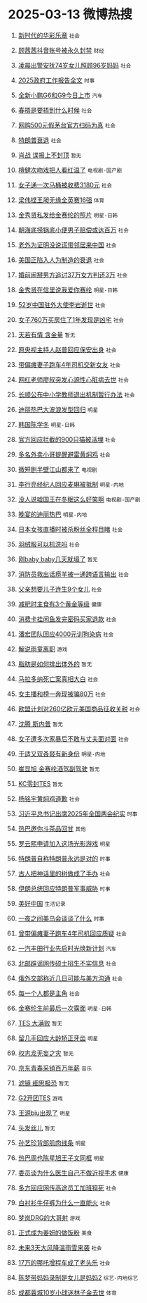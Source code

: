 # 2025-03-13 微博热搜 
1. [新时代的华彩乐章](https://m.weibo.cn/search?containerid=100103type%3D1%26t%3D10%26q%3D%23%E6%96%B0%E6%97%B6%E4%BB%A3%E7%9A%84%E5%8D%8E%E5%BD%A9%E4%B9%90%E7%AB%A0%23&stream_entry_id=51&isnewpage=1&extparam=seat%3D1%26pos%3D0%26stream_entry_id%3D51%26c_type%3D51%26dgr%3D0%26cate%3D10103%26q%3D%2523%25E6%2596%25B0%25E6%2597%25B6%25E4%25BB%25A3%25E7%259A%2584%25E5%258D%258E%25E5%25BD%25A9%25E4%25B9%2590%25E7%25AB%25A0%2523%26filter_type%3Drealtimehot%26display_time%3D1741821400%26pre_seqid%3D17418214001290414393201) `社会` 

2. [顾茜茜抖音账号被永久封禁](https://m.weibo.cn/search?containerid=100103type%3D1%26t%3D10%26q%3D%23%E9%A1%BE%E8%8C%9C%E8%8C%9C%E6%8A%96%E9%9F%B3%E8%B4%A6%E5%8F%B7%E8%A2%AB%E6%B0%B8%E4%B9%85%E5%B0%81%E7%A6%81%23&stream_entry_id=31&isnewpage=1&extparam=seat%3D1%26pos%3D0%26flag%3D0%26lcate%3D5001%26filter_type%3Drealtimehot%26realpos%3D1%26c_type%3D31%26dgr%3D0%26stream_entry_id%3D31%26cate%3D5001%26band_rank%3D1%26q%3D%2523%25E9%25A1%25BE%25E8%258C%259C%25E8%258C%259C%25E6%258A%2596%25E9%259F%25B3%25E8%25B4%25A6%25E5%258F%25B7%25E8%25A2%25AB%25E6%25B0%25B8%25E4%25B9%2585%25E5%25B0%2581%25E7%25A6%2581%2523%26display_time%3D1741821400%26pre_seqid%3D17418214001290414393201) `财经` 

3. [凌晨出警安抚74岁女儿照顾96岁妈妈](https://m.weibo.cn/search?containerid=100103type%3D1%26t%3D10%26q%3D%23%E5%87%8C%E6%99%A8%E5%87%BA%E8%AD%A6%E5%AE%89%E6%8A%9A74%E5%B2%81%E5%A5%B3%E5%84%BF%E7%85%A7%E9%A1%BE96%E5%B2%81%E5%A6%88%E5%A6%88%23&stream_entry_id=31&isnewpage=1&extparam=seat%3D1%26pos%3D1%26flag%3D32768%26lcate%3D5001%26filter_type%3Drealtimehot%26realpos%3D2%26c_type%3D31%26dgr%3D0%26stream_entry_id%3D31%26cate%3D5001%26band_rank%3D2%26q%3D%2523%25E5%2587%258C%25E6%2599%25A8%25E5%2587%25BA%25E8%25AD%25A6%25E5%25AE%2589%25E6%258A%259A74%25E5%25B2%2581%25E5%25A5%25B3%25E5%2584%25BF%25E7%2585%25A7%25E9%25A1%25BE96%25E5%25B2%2581%25E5%25A6%2588%25E5%25A6%2588%2523%26display_time%3D1741821400%26pre_seqid%3D17418214001290414393201) `社会` 

4. [2025政府工作报告全文](https://m.weibo.cn/search?containerid=100103type%3D1%26t%3D10%26q%3D%232025%E6%94%BF%E5%BA%9C%E5%B7%A5%E4%BD%9C%E6%8A%A5%E5%91%8A%E5%85%A8%E6%96%87%23&stream_entry_id=31&isnewpage=1&extparam=seat%3D1%26pos%3D2%26flag%3D0%26lcate%3D5001%26filter_type%3Drealtimehot%26realpos%3D3%26c_type%3D31%26dgr%3D0%26stream_entry_id%3D31%26cate%3D5001%26band_rank%3D3%26q%3D%25232025%25E6%2594%25BF%25E5%25BA%259C%25E5%25B7%25A5%25E4%25BD%259C%25E6%258A%25A5%25E5%2591%258A%25E5%2585%25A8%25E6%2596%2587%2523%26display_time%3D1741821400%26pre_seqid%3D17418214001290414393201) `时事` 

5. [全新小鹏G6和G9今日上市](https://m.weibo.cn/search?containerid=100103type%3D1%26t%3D10%26q%3D%23%E5%85%A8%E6%96%B0%E5%B0%8F%E9%B9%8FG6%E5%92%8CG9%E4%BB%8A%E6%97%A5%E4%B8%8A%E5%B8%82%23&stream_entry_id=31&isnewpage=1&extparam=seat%3D1%26pos%3D3%26stream_entry_id%3D31%26is_ad_pos%3D1%26lcate%3D5001%26filter_type%3Drealtimehot%26q%3D%2523%25E5%2585%25A8%25E6%2596%25B0%25E5%25B0%258F%25E9%25B9%258FG6%25E5%2592%258CG9%25E4%25BB%258A%25E6%2597%25A5%25E4%25B8%258A%25E5%25B8%2582%2523%26c_type%3D31%26dgr%3D0%26cate%3D5001%26adid%3D278943%26band_rank%3D4%26topic_ad%3D1%26display_time%3D1741821400%26pre_seqid%3D17418214001290414393201) `汽车` 

6. [春捂是要捂到什么时候](https://m.weibo.cn/search?containerid=100103type%3D1%26t%3D10%26q%3D%23%E6%98%A5%E6%8D%82%E6%98%AF%E8%A6%81%E6%8D%82%E5%88%B0%E4%BB%80%E4%B9%88%E6%97%B6%E5%80%99%23&stream_entry_id=31&isnewpage=1&extparam=seat%3D1%26pos%3D4%26flag%3D0%26lcate%3D5001%26filter_type%3Drealtimehot%26realpos%3D4%26c_type%3D31%26dgr%3D0%26stream_entry_id%3D31%26cate%3D5001%26band_rank%3D4%26q%3D%2523%25E6%2598%25A5%25E6%258D%2582%25E6%2598%25AF%25E8%25A6%2581%25E6%258D%2582%25E5%2588%25B0%25E4%25BB%2580%25E4%25B9%2588%25E6%2597%25B6%25E5%2580%2599%2523%26display_time%3D1741821400%26pre_seqid%3D17418214001290414393201) `社会` 

7. [网购500元假茅台官方扫码为真](https://m.weibo.cn/search?containerid=100103type%3D1%26t%3D10%26q%3D%23%E7%BD%91%E8%B4%AD500%E5%85%83%E5%81%87%E8%8C%85%E5%8F%B0%E5%AE%98%E6%96%B9%E6%89%AB%E7%A0%81%E4%B8%BA%E7%9C%9F%23&stream_entry_id=31&isnewpage=1&extparam=seat%3D1%26pos%3D5%26flag%3D0%26lcate%3D5001%26filter_type%3Drealtimehot%26realpos%3D5%26c_type%3D31%26dgr%3D0%26stream_entry_id%3D31%26cate%3D5001%26band_rank%3D5%26q%3D%2523%25E7%25BD%2591%25E8%25B4%25AD500%25E5%2585%2583%25E5%2581%2587%25E8%258C%2585%25E5%258F%25B0%25E5%25AE%2598%25E6%2596%25B9%25E6%2589%25AB%25E7%25A0%2581%25E4%25B8%25BA%25E7%259C%259F%2523%26display_time%3D1741821400%26pre_seqid%3D17418214001290414393201) `社会` 

8. [特朗普衰退](https://m.weibo.cn/search?containerid=100103type%3D1%26t%3D10%26q%3D%23%E7%89%B9%E6%9C%97%E6%99%AE%E8%A1%B0%E9%80%80%23&stream_entry_id=31&isnewpage=1&extparam=seat%3D1%26pos%3D6%26flag%3D2%26lcate%3D5001%26filter_type%3Drealtimehot%26realpos%3D6%26c_type%3D31%26dgr%3D0%26stream_entry_id%3D31%26cate%3D5001%26band_rank%3D6%26q%3D%2523%25E7%2589%25B9%25E6%259C%2597%25E6%2599%25AE%25E8%25A1%25B0%25E9%2580%2580%2523%26display_time%3D1741821400%26pre_seqid%3D17418214001290414393201) `社会` 

9. [肖战 谍报上不封顶](https://m.weibo.cn/search?containerid=100103type%3D1%26t%3D10%26q%3D%E8%82%96%E6%88%98+%E8%B0%8D%E6%8A%A5%E4%B8%8A%E4%B8%8D%E5%B0%81%E9%A1%B6&stream_entry_id=31&isnewpage=1&extparam=seat%3D1%26pos%3D7%26flag%3D0%26lcate%3D5001%26filter_type%3Drealtimehot%26realpos%3D7%26c_type%3D31%26dgr%3D0%26stream_entry_id%3D31%26cate%3D5001%26band_rank%3D7%26q%3D%25E8%2582%2596%25E6%2588%2598%2520%25E8%25B0%258D%25E6%258A%25A5%25E4%25B8%258A%25E4%25B8%258D%25E5%25B0%2581%25E9%25A1%25B6%26display_time%3D1741821400%26pre_seqid%3D17418214001290414393201) `暂无` 

10. [檀健次吻戏把人看红温了](https://m.weibo.cn/search?containerid=100103type%3D1%26t%3D10%26q%3D%E6%AA%80%E5%81%A5%E6%AC%A1%E5%90%BB%E6%88%8F%E6%8A%8A%E4%BA%BA%E7%9C%8B%E7%BA%A2%E6%B8%A9%E4%BA%86&stream_entry_id=31&isnewpage=1&extparam=seat%3D1%26pos%3D8%26flag%3D0%26lcate%3D5001%26filter_type%3Drealtimehot%26realpos%3D8%26c_type%3D31%26dgr%3D0%26stream_entry_id%3D31%26cate%3D5001%26band_rank%3D8%26q%3D%25E6%25AA%2580%25E5%2581%25A5%25E6%25AC%25A1%25E5%2590%25BB%25E6%2588%258F%25E6%258A%258A%25E4%25BA%25BA%25E7%259C%258B%25E7%25BA%25A2%25E6%25B8%25A9%25E4%25BA%2586%26display_time%3D1741821400%26pre_seqid%3D17418214001290414393201) `电视剧-国产剧` 

11. [女子通一次马桶被收费3180元](https://m.weibo.cn/search?containerid=100103type%3D1%26t%3D10%26q%3D%23%E5%A5%B3%E5%AD%90%E9%80%9A%E4%B8%80%E6%AC%A1%E9%A9%AC%E6%A1%B6%E8%A2%AB%E6%94%B6%E8%B4%B93180%E5%85%83%23&stream_entry_id=31&isnewpage=1&extparam=seat%3D1%26pos%3D9%26flag%3D0%26lcate%3D5001%26filter_type%3Drealtimehot%26realpos%3D9%26c_type%3D31%26dgr%3D0%26stream_entry_id%3D31%26cate%3D5001%26band_rank%3D9%26q%3D%2523%25E5%25A5%25B3%25E5%25AD%2590%25E9%2580%259A%25E4%25B8%2580%25E6%25AC%25A1%25E9%25A9%25AC%25E6%25A1%25B6%25E8%25A2%25AB%25E6%2594%25B6%25E8%25B4%25B93180%25E5%2585%2583%2523%26display_time%3D1741821400%26pre_seqid%3D17418214001290414393201) `社会` 

12. [梁伟铿王昶无缘全英赛16强](https://m.weibo.cn/search?containerid=100103type%3D1%26t%3D10%26q%3D%23%E6%A2%81%E4%BC%9F%E9%93%BF%E7%8E%8B%E6%98%B6%E6%97%A0%E7%BC%98%E5%85%A8%E8%8B%B1%E8%B5%9B16%E5%BC%BA%23&stream_entry_id=31&isnewpage=1&extparam=seat%3D1%26pos%3D10%26flag%3D1%26lcate%3D5001%26filter_type%3Drealtimehot%26realpos%3D10%26c_type%3D31%26dgr%3D0%26stream_entry_id%3D31%26cate%3D5001%26band_rank%3D10%26q%3D%2523%25E6%25A2%2581%25E4%25BC%259F%25E9%2593%25BF%25E7%258E%258B%25E6%2598%25B6%25E6%2597%25A0%25E7%25BC%2598%25E5%2585%25A8%25E8%258B%25B1%25E8%25B5%259B16%25E5%25BC%25BA%2523%26display_time%3D1741821400%26pre_seqid%3D17418214001290414393201) `体育` 

13. [金秀贤私发给金赛纶的照片](https://m.weibo.cn/search?containerid=100103type%3D1%26t%3D10%26q%3D%23%E9%87%91%E7%A7%80%E8%B4%A4%E7%A7%81%E5%8F%91%E7%BB%99%E9%87%91%E8%B5%9B%E7%BA%B6%E7%9A%84%E7%85%A7%E7%89%87%23&stream_entry_id=31&isnewpage=1&extparam=seat%3D1%26pos%3D11%26flag%3D2%26lcate%3D5001%26filter_type%3Drealtimehot%26realpos%3D11%26c_type%3D31%26dgr%3D0%26stream_entry_id%3D31%26cate%3D5001%26band_rank%3D11%26q%3D%2523%25E9%2587%2591%25E7%25A7%2580%25E8%25B4%25A4%25E7%25A7%2581%25E5%258F%2591%25E7%25BB%2599%25E9%2587%2591%25E8%25B5%259B%25E7%25BA%25B6%25E7%259A%2584%25E7%2585%25A7%25E7%2589%2587%2523%26display_time%3D1741821400%26pre_seqid%3D17418214001290414393201) `明星-日韩` 

14. [朝海底捞锅底小便男子赔偿或达百万](https://m.weibo.cn/search?containerid=100103type%3D1%26t%3D10%26q%3D%23%E6%9C%9D%E6%B5%B7%E5%BA%95%E6%8D%9E%E9%94%85%E5%BA%95%E5%B0%8F%E4%BE%BF%E7%94%B7%E5%AD%90%E8%B5%94%E5%81%BF%E6%88%96%E8%BE%BE%E7%99%BE%E4%B8%87%23&stream_entry_id=31&isnewpage=1&extparam=seat%3D1%26pos%3D12%26flag%3D0%26lcate%3D5001%26filter_type%3Drealtimehot%26realpos%3D12%26c_type%3D31%26dgr%3D0%26stream_entry_id%3D31%26cate%3D5001%26band_rank%3D12%26q%3D%2523%25E6%259C%259D%25E6%25B5%25B7%25E5%25BA%2595%25E6%258D%259E%25E9%2594%2585%25E5%25BA%2595%25E5%25B0%258F%25E4%25BE%25BF%25E7%2594%25B7%25E5%25AD%2590%25E8%25B5%2594%25E5%2581%25BF%25E6%2588%2596%25E8%25BE%25BE%25E7%2599%25BE%25E4%25B8%2587%2523%26display_time%3D1741821400%26pre_seqid%3D17418214001290414393201) `社会` 

15. [老外为证明没说谎带邻居来中国](https://m.weibo.cn/search?containerid=100103type%3D1%26t%3D10%26q%3D%23%E8%80%81%E5%A4%96%E4%B8%BA%E8%AF%81%E6%98%8E%E6%B2%A1%E8%AF%B4%E8%B0%8E%E5%B8%A6%E9%82%BB%E5%B1%85%E6%9D%A5%E4%B8%AD%E5%9B%BD%23&stream_entry_id=31&isnewpage=1&extparam=seat%3D1%26pos%3D13%26flag%3D0%26lcate%3D5001%26filter_type%3Drealtimehot%26realpos%3D13%26c_type%3D31%26dgr%3D0%26stream_entry_id%3D31%26cate%3D5001%26band_rank%3D13%26q%3D%2523%25E8%2580%2581%25E5%25A4%2596%25E4%25B8%25BA%25E8%25AF%2581%25E6%2598%258E%25E6%25B2%25A1%25E8%25AF%25B4%25E8%25B0%258E%25E5%25B8%25A6%25E9%2582%25BB%25E5%25B1%2585%25E6%259D%25A5%25E4%25B8%25AD%25E5%259B%25BD%2523%26display_time%3D1741821400%26pre_seqid%3D17418214001290414393201) `社会` 

16. [美国正陷入人为制造的衰退](https://m.weibo.cn/search?containerid=100103type%3D1%26t%3D10%26q%3D%23%E7%BE%8E%E5%9B%BD%E6%AD%A3%E9%99%B7%E5%85%A5%E4%BA%BA%E4%B8%BA%E5%88%B6%E9%80%A0%E7%9A%84%E8%A1%B0%E9%80%80%23&stream_entry_id=31&isnewpage=1&extparam=seat%3D1%26pos%3D14%26flag%3D0%26lcate%3D5001%26filter_type%3Drealtimehot%26realpos%3D14%26c_type%3D31%26dgr%3D0%26stream_entry_id%3D31%26cate%3D5001%26band_rank%3D14%26q%3D%2523%25E7%25BE%258E%25E5%259B%25BD%25E6%25AD%25A3%25E9%2599%25B7%25E5%2585%25A5%25E4%25BA%25BA%25E4%25B8%25BA%25E5%2588%25B6%25E9%2580%25A0%25E7%259A%2584%25E8%25A1%25B0%25E9%2580%2580%2523%26display_time%3D1741821400%26pre_seqid%3D17418214001290414393201) `社会` 

17. [婚前闹掰男方追讨37万女方判还3万](https://m.weibo.cn/search?containerid=100103type%3D1%26t%3D10%26q%3D%23%E5%A9%9A%E5%89%8D%E9%97%B9%E6%8E%B0%E7%94%B7%E6%96%B9%E8%BF%BD%E8%AE%A837%E4%B8%87%E5%A5%B3%E6%96%B9%E5%88%A4%E8%BF%983%E4%B8%87%23&stream_entry_id=31&isnewpage=1&extparam=seat%3D1%26pos%3D15%26flag%3D0%26lcate%3D5001%26filter_type%3Drealtimehot%26realpos%3D15%26c_type%3D31%26dgr%3D0%26stream_entry_id%3D31%26cate%3D5001%26band_rank%3D15%26q%3D%2523%25E5%25A9%259A%25E5%2589%258D%25E9%2597%25B9%25E6%258E%25B0%25E7%2594%25B7%25E6%2596%25B9%25E8%25BF%25BD%25E8%25AE%25A837%25E4%25B8%2587%25E5%25A5%25B3%25E6%2596%25B9%25E5%2588%25A4%25E8%25BF%25983%25E4%25B8%2587%2523%26display_time%3D1741821400%26pre_seqid%3D17418214001290414393201) `社会` 

18. [金秀贤在信里说我爱你赛纶](https://m.weibo.cn/search?containerid=100103type%3D1%26t%3D10%26q%3D%23%E9%87%91%E7%A7%80%E8%B4%A4%E5%9C%A8%E4%BF%A1%E9%87%8C%E8%AF%B4%E6%88%91%E7%88%B1%E4%BD%A0%E8%B5%9B%E7%BA%B6%23&stream_entry_id=31&isnewpage=1&extparam=seat%3D1%26pos%3D16%26flag%3D0%26lcate%3D5001%26filter_type%3Drealtimehot%26realpos%3D16%26c_type%3D31%26dgr%3D0%26stream_entry_id%3D31%26cate%3D5001%26band_rank%3D16%26q%3D%2523%25E9%2587%2591%25E7%25A7%2580%25E8%25B4%25A4%25E5%259C%25A8%25E4%25BF%25A1%25E9%2587%258C%25E8%25AF%25B4%25E6%2588%2591%25E7%2588%25B1%25E4%25BD%25A0%25E8%25B5%259B%25E7%25BA%25B6%2523%26display_time%3D1741821400%26pre_seqid%3D17418214001290414393201) `明星-日韩` 

19. [52岁中国驻外大使李岩逝世](https://m.weibo.cn/search?containerid=100103type%3D1%26t%3D10%26q%3D%2352%E5%B2%81%E4%B8%AD%E5%9B%BD%E9%A9%BB%E5%A4%96%E5%A4%A7%E4%BD%BF%E6%9D%8E%E5%B2%A9%E9%80%9D%E4%B8%96%23&stream_entry_id=31&isnewpage=1&extparam=seat%3D1%26pos%3D17%26flag%3D0%26lcate%3D5001%26filter_type%3Drealtimehot%26realpos%3D17%26c_type%3D31%26dgr%3D0%26stream_entry_id%3D31%26cate%3D5001%26band_rank%3D17%26q%3D%252352%25E5%25B2%2581%25E4%25B8%25AD%25E5%259B%25BD%25E9%25A9%25BB%25E5%25A4%2596%25E5%25A4%25A7%25E4%25BD%25BF%25E6%259D%258E%25E5%25B2%25A9%25E9%2580%259D%25E4%25B8%2596%2523%26display_time%3D1741821400%26pre_seqid%3D17418214001290414393201) `社会` 

20. [女子760万买房住了1年发现是凶宅](https://m.weibo.cn/search?containerid=100103type%3D1%26t%3D10%26q%3D%23%E5%A5%B3%E5%AD%90760%E4%B8%87%E4%B9%B0%E6%88%BF%E4%BD%8F%E4%BA%861%E5%B9%B4%E5%8F%91%E7%8E%B0%E6%98%AF%E5%87%B6%E5%AE%85%23&stream_entry_id=31&isnewpage=1&extparam=seat%3D1%26pos%3D18%26flag%3D0%26lcate%3D5001%26filter_type%3Drealtimehot%26realpos%3D18%26c_type%3D31%26dgr%3D0%26stream_entry_id%3D31%26cate%3D5001%26band_rank%3D18%26q%3D%2523%25E5%25A5%25B3%25E5%25AD%2590760%25E4%25B8%2587%25E4%25B9%25B0%25E6%2588%25BF%25E4%25BD%258F%25E4%25BA%25861%25E5%25B9%25B4%25E5%258F%2591%25E7%258E%25B0%25E6%2598%25AF%25E5%2587%25B6%25E5%25AE%2585%2523%26display_time%3D1741821400%26pre_seqid%3D17418214001290414393201) `社会` 

21. [天若有情 含金量](https://m.weibo.cn/search?containerid=100103type%3D1%26t%3D10%26q%3D%E5%A4%A9%E8%8B%A5%E6%9C%89%E6%83%85+%E5%90%AB%E9%87%91%E9%87%8F&stream_entry_id=31&isnewpage=1&extparam=seat%3D1%26pos%3D19%26flag%3D0%26lcate%3D5001%26filter_type%3Drealtimehot%26realpos%3D19%26c_type%3D31%26dgr%3D0%26stream_entry_id%3D31%26cate%3D5001%26band_rank%3D19%26q%3D%25E5%25A4%25A9%25E8%258B%25A5%25E6%259C%2589%25E6%2583%2585%2520%25E5%2590%25AB%25E9%2587%2591%25E9%2587%258F%26display_time%3D1741821400%26pre_seqid%3D17418214001290414393201) `暂无` 

22. [原央视主持人赵普回应保安出身](https://m.weibo.cn/search?containerid=100103type%3D1%26t%3D10%26q%3D%23%E5%8E%9F%E5%A4%AE%E8%A7%86%E4%B8%BB%E6%8C%81%E4%BA%BA%E8%B5%B5%E6%99%AE%E5%9B%9E%E5%BA%94%E4%BF%9D%E5%AE%89%E5%87%BA%E8%BA%AB%23&stream_entry_id=31&isnewpage=1&extparam=seat%3D1%26pos%3D20%26flag%3D0%26lcate%3D5001%26filter_type%3Drealtimehot%26realpos%3D20%26c_type%3D31%26dgr%3D0%26stream_entry_id%3D31%26cate%3D5001%26band_rank%3D20%26q%3D%2523%25E5%258E%259F%25E5%25A4%25AE%25E8%25A7%2586%25E4%25B8%25BB%25E6%258C%2581%25E4%25BA%25BA%25E8%25B5%25B5%25E6%2599%25AE%25E5%259B%259E%25E5%25BA%2594%25E4%25BF%259D%25E5%25AE%2589%25E5%2587%25BA%25E8%25BA%25AB%2523%26display_time%3D1741821400%26pre_seqid%3D17418214001290414393201) `社会` 

23. [带偏瘫妻子跑车4年司机交新女友](https://m.weibo.cn/search?containerid=100103type%3D1%26t%3D10%26q%3D%23%E5%B8%A6%E5%81%8F%E7%98%AB%E5%A6%BB%E5%AD%90%E8%B7%91%E8%BD%A64%E5%B9%B4%E5%8F%B8%E6%9C%BA%E4%BA%A4%E6%96%B0%E5%A5%B3%E5%8F%8B%23&stream_entry_id=31&isnewpage=1&extparam=seat%3D1%26pos%3D21%26flag%3D0%26lcate%3D5001%26filter_type%3Drealtimehot%26realpos%3D21%26c_type%3D31%26dgr%3D0%26stream_entry_id%3D31%26cate%3D5001%26band_rank%3D21%26q%3D%2523%25E5%25B8%25A6%25E5%2581%258F%25E7%2598%25AB%25E5%25A6%25BB%25E5%25AD%2590%25E8%25B7%2591%25E8%25BD%25A64%25E5%25B9%25B4%25E5%258F%25B8%25E6%259C%25BA%25E4%25BA%25A4%25E6%2596%25B0%25E5%25A5%25B3%25E5%258F%258B%2523%26display_time%3D1741821400%26pre_seqid%3D17418214001290414393201) `社会` 

24. [网红老师廖叔突发心源性心脏病去世](https://m.weibo.cn/search?containerid=100103type%3D1%26t%3D10%26q%3D%23%E7%BD%91%E7%BA%A2%E8%80%81%E5%B8%88%E5%BB%96%E5%8F%94%E7%AA%81%E5%8F%91%E5%BF%83%E6%BA%90%E6%80%A7%E5%BF%83%E8%84%8F%E7%97%85%E5%8E%BB%E4%B8%96%23&stream_entry_id=31&isnewpage=1&extparam=seat%3D1%26pos%3D22%26flag%3D1%26lcate%3D5001%26filter_type%3Drealtimehot%26realpos%3D22%26c_type%3D31%26dgr%3D0%26stream_entry_id%3D31%26cate%3D5001%26band_rank%3D22%26q%3D%2523%25E7%25BD%2591%25E7%25BA%25A2%25E8%2580%2581%25E5%25B8%2588%25E5%25BB%2596%25E5%258F%2594%25E7%25AA%2581%25E5%258F%2591%25E5%25BF%2583%25E6%25BA%2590%25E6%2580%25A7%25E5%25BF%2583%25E8%2584%258F%25E7%2597%2585%25E5%258E%25BB%25E4%25B8%2596%2523%26display_time%3D1741821400%26pre_seqid%3D17418214001290414393201) `社会` 

25. [长顺公布中小学教师退出机制暂行办法](https://m.weibo.cn/search?containerid=100103type%3D1%26t%3D10%26q%3D%23%E9%95%BF%E9%A1%BA%E5%85%AC%E5%B8%83%E4%B8%AD%E5%B0%8F%E5%AD%A6%E6%95%99%E5%B8%88%E9%80%80%E5%87%BA%E6%9C%BA%E5%88%B6%E6%9A%82%E8%A1%8C%E5%8A%9E%E6%B3%95%23&stream_entry_id=31&isnewpage=1&extparam=seat%3D1%26pos%3D23%26flag%3D1%26lcate%3D5001%26filter_type%3Drealtimehot%26realpos%3D23%26c_type%3D31%26dgr%3D0%26stream_entry_id%3D31%26cate%3D5001%26band_rank%3D23%26q%3D%2523%25E9%2595%25BF%25E9%25A1%25BA%25E5%2585%25AC%25E5%25B8%2583%25E4%25B8%25AD%25E5%25B0%258F%25E5%25AD%25A6%25E6%2595%2599%25E5%25B8%2588%25E9%2580%2580%25E5%2587%25BA%25E6%259C%25BA%25E5%2588%25B6%25E6%259A%2582%25E8%25A1%258C%25E5%258A%259E%25E6%25B3%2595%2523%26display_time%3D1741821400%26pre_seqid%3D17418214001290414393201) `社会` 

26. [迪丽热巴大波浪发型回归](https://m.weibo.cn/search?containerid=100103type%3D1%26t%3D10%26q%3D%23%E8%BF%AA%E4%B8%BD%E7%83%AD%E5%B7%B4%E5%A4%A7%E6%B3%A2%E6%B5%AA%E5%8F%91%E5%9E%8B%E5%9B%9E%E5%BD%92%23&stream_entry_id=31&isnewpage=1&extparam=seat%3D1%26pos%3D24%26flag%3D0%26lcate%3D5001%26filter_type%3Drealtimehot%26realpos%3D24%26c_type%3D31%26dgr%3D0%26stream_entry_id%3D31%26cate%3D5001%26band_rank%3D24%26q%3D%2523%25E8%25BF%25AA%25E4%25B8%25BD%25E7%2583%25AD%25E5%25B7%25B4%25E5%25A4%25A7%25E6%25B3%25A2%25E6%25B5%25AA%25E5%258F%2591%25E5%259E%258B%25E5%259B%259E%25E5%25BD%2592%2523%26display_time%3D1741821400%26pre_seqid%3D17418214001290414393201) `明星` 

27. [韩国陈学冬](https://m.weibo.cn/search?containerid=100103type%3D1%26t%3D10%26q%3D%23%E9%9F%A9%E5%9B%BD%E9%99%88%E5%AD%A6%E5%86%AC%23&stream_entry_id=31&isnewpage=1&extparam=seat%3D1%26pos%3D25%26flag%3D0%26lcate%3D5001%26filter_type%3Drealtimehot%26realpos%3D25%26c_type%3D31%26dgr%3D0%26stream_entry_id%3D31%26cate%3D5001%26band_rank%3D25%26q%3D%2523%25E9%259F%25A9%25E5%259B%25BD%25E9%2599%2588%25E5%25AD%25A6%25E5%2586%25AC%2523%26display_time%3D1741821400%26pre_seqid%3D17418214001290414393201) `明星-日韩` 

28. [官方回应拦截的900只猫被活埋](https://m.weibo.cn/search?containerid=100103type%3D1%26t%3D10%26q%3D%23%E5%AE%98%E6%96%B9%E5%9B%9E%E5%BA%94%E6%8B%A6%E6%88%AA%E7%9A%84900%E5%8F%AA%E7%8C%AB%E8%A2%AB%E6%B4%BB%E5%9F%8B%23&stream_entry_id=31&isnewpage=1&extparam=seat%3D1%26pos%3D26%26flag%3D0%26lcate%3D5001%26filter_type%3Drealtimehot%26realpos%3D26%26c_type%3D31%26dgr%3D0%26stream_entry_id%3D31%26cate%3D5001%26band_rank%3D26%26q%3D%2523%25E5%25AE%2598%25E6%2596%25B9%25E5%259B%259E%25E5%25BA%2594%25E6%258B%25A6%25E6%2588%25AA%25E7%259A%2584900%25E5%258F%25AA%25E7%258C%25AB%25E8%25A2%25AB%25E6%25B4%25BB%25E5%259F%258B%2523%26display_time%3D1741821400%26pre_seqid%3D17418214001290414393201) `社会` 

29. [多名外卖小哥提醒避雷黄焖鸡](https://m.weibo.cn/search?containerid=100103type%3D1%26t%3D10%26q%3D%23%E5%A4%9A%E5%90%8D%E5%A4%96%E5%8D%96%E5%B0%8F%E5%93%A5%E6%8F%90%E9%86%92%E9%81%BF%E9%9B%B7%E9%BB%84%E7%84%96%E9%B8%A1%23&stream_entry_id=31&isnewpage=1&extparam=seat%3D1%26pos%3D27%26flag%3D0%26lcate%3D5001%26filter_type%3Drealtimehot%26realpos%3D27%26c_type%3D31%26dgr%3D0%26stream_entry_id%3D31%26cate%3D5001%26band_rank%3D27%26q%3D%2523%25E5%25A4%259A%25E5%2590%258D%25E5%25A4%2596%25E5%258D%2596%25E5%25B0%258F%25E5%2593%25A5%25E6%258F%2590%25E9%2586%2592%25E9%2581%25BF%25E9%259B%25B7%25E9%25BB%2584%25E7%2584%2596%25E9%25B8%25A1%2523%26display_time%3D1741821400%26pre_seqid%3D17418214001290414393201) `社会` 

30. [微短剧半壁江山都来了](https://m.weibo.cn/search?containerid=100103type%3D1%26t%3D10%26q%3D%23%E5%BE%AE%E7%9F%AD%E5%89%A7%E5%8D%8A%E5%A3%81%E6%B1%9F%E5%B1%B1%E9%83%BD%E6%9D%A5%E4%BA%86%23&stream_entry_id=31&isnewpage=1&extparam=seat%3D1%26pos%3D28%26flag%3D0%26lcate%3D5001%26filter_type%3Drealtimehot%26realpos%3D28%26c_type%3D31%26dgr%3D0%26stream_entry_id%3D31%26cate%3D5001%26band_rank%3D28%26q%3D%2523%25E5%25BE%25AE%25E7%259F%25AD%25E5%2589%25A7%25E5%258D%258A%25E5%25A3%2581%25E6%25B1%259F%25E5%25B1%25B1%25E9%2583%25BD%25E6%259D%25A5%25E4%25BA%2586%2523%26display_time%3D1741821400%26pre_seqid%3D17418214001290414393201) `电视剧` 

31. [李行亮经纪人回应麦琳被抵制](https://m.weibo.cn/search?containerid=100103type%3D1%26t%3D10%26q%3D%23%E6%9D%8E%E8%A1%8C%E4%BA%AE%E7%BB%8F%E7%BA%AA%E4%BA%BA%E5%9B%9E%E5%BA%94%E9%BA%A6%E7%90%B3%E8%A2%AB%E6%8A%B5%E5%88%B6%23&stream_entry_id=31&isnewpage=1&extparam=seat%3D1%26pos%3D29%26flag%3D0%26lcate%3D5001%26filter_type%3Drealtimehot%26realpos%3D29%26c_type%3D31%26dgr%3D0%26stream_entry_id%3D31%26cate%3D5001%26band_rank%3D29%26q%3D%2523%25E6%259D%258E%25E8%25A1%258C%25E4%25BA%25AE%25E7%25BB%258F%25E7%25BA%25AA%25E4%25BA%25BA%25E5%259B%259E%25E5%25BA%2594%25E9%25BA%25A6%25E7%2590%25B3%25E8%25A2%25AB%25E6%258A%25B5%25E5%2588%25B6%2523%26display_time%3D1741821400%26pre_seqid%3D17418214001290414393201) `明星-内地` 

32. [没人说嘘国王在冬眠这么好笑啊](https://m.weibo.cn/search?containerid=100103type%3D1%26t%3D10%26q%3D%23%E6%B2%A1%E4%BA%BA%E8%AF%B4%E5%98%98%E5%9B%BD%E7%8E%8B%E5%9C%A8%E5%86%AC%E7%9C%A0%E8%BF%99%E4%B9%88%E5%A5%BD%E7%AC%91%E5%95%8A%23&stream_entry_id=31&isnewpage=1&extparam=seat%3D1%26pos%3D30%26flag%3D0%26lcate%3D5001%26filter_type%3Drealtimehot%26realpos%3D30%26c_type%3D31%26dgr%3D0%26stream_entry_id%3D31%26cate%3D5001%26band_rank%3D30%26q%3D%2523%25E6%25B2%25A1%25E4%25BA%25BA%25E8%25AF%25B4%25E5%2598%2598%25E5%259B%25BD%25E7%258E%258B%25E5%259C%25A8%25E5%2586%25AC%25E7%259C%25A0%25E8%25BF%2599%25E4%25B9%2588%25E5%25A5%25BD%25E7%25AC%2591%25E5%2595%258A%2523%26display_time%3D1741821400%26pre_seqid%3D17418214001290414393201) `电视剧-国产剧` 

33. [晚宴的迪丽热巴](https://m.weibo.cn/search?containerid=100103type%3D1%26t%3D10%26q%3D%23%E6%99%9A%E5%AE%B4%E7%9A%84%E8%BF%AA%E4%B8%BD%E7%83%AD%E5%B7%B4%23&stream_entry_id=31&isnewpage=1&extparam=seat%3D1%26pos%3D31%26flag%3D0%26lcate%3D5001%26filter_type%3Drealtimehot%26realpos%3D31%26c_type%3D31%26dgr%3D0%26stream_entry_id%3D31%26cate%3D5001%26band_rank%3D31%26q%3D%2523%25E6%2599%259A%25E5%25AE%25B4%25E7%259A%2584%25E8%25BF%25AA%25E4%25B8%25BD%25E7%2583%25AD%25E5%25B7%25B4%2523%26display_time%3D1741821400%26pre_seqid%3D17418214001290414393201) `明星-内地` 

34. [日本女孩直播时被杀粉丝全程目睹](https://m.weibo.cn/search?containerid=100103type%3D1%26t%3D10%26q%3D%23%E6%97%A5%E6%9C%AC%E5%A5%B3%E5%AD%A9%E7%9B%B4%E6%92%AD%E6%97%B6%E8%A2%AB%E6%9D%80%E7%B2%89%E4%B8%9D%E5%85%A8%E7%A8%8B%E7%9B%AE%E7%9D%B9%23&stream_entry_id=31&isnewpage=1&extparam=seat%3D1%26pos%3D32%26flag%3D0%26lcate%3D5001%26filter_type%3Drealtimehot%26realpos%3D32%26c_type%3D31%26dgr%3D0%26stream_entry_id%3D31%26cate%3D5001%26band_rank%3D32%26q%3D%2523%25E6%2597%25A5%25E6%259C%25AC%25E5%25A5%25B3%25E5%25AD%25A9%25E7%259B%25B4%25E6%2592%25AD%25E6%2597%25B6%25E8%25A2%25AB%25E6%259D%2580%25E7%25B2%2589%25E4%25B8%259D%25E5%2585%25A8%25E7%25A8%258B%25E7%259B%25AE%25E7%259D%25B9%2523%26display_time%3D1741821400%26pre_seqid%3D17418214001290414393201) `社会` 

35. [羽绒服可以机洗吗](https://m.weibo.cn/search?containerid=100103type%3D1%26t%3D10%26q%3D%23%E7%BE%BD%E7%BB%92%E6%9C%8D%E5%8F%AF%E4%BB%A5%E6%9C%BA%E6%B4%97%E5%90%97%23&stream_entry_id=31&isnewpage=1&extparam=seat%3D1%26pos%3D33%26flag%3D0%26lcate%3D5001%26filter_type%3Drealtimehot%26realpos%3D33%26c_type%3D31%26dgr%3D0%26stream_entry_id%3D31%26cate%3D5001%26band_rank%3D33%26q%3D%2523%25E7%25BE%25BD%25E7%25BB%2592%25E6%259C%258D%25E5%258F%25AF%25E4%25BB%25A5%25E6%259C%25BA%25E6%25B4%2597%25E5%2590%2597%2523%26display_time%3D1741821400%26pre_seqid%3D17418214001290414393201) `社会` 

36. [刚baby baby几天就塌了](https://m.weibo.cn/search?containerid=100103type%3D1%26t%3D10%26q%3D%E5%88%9Ababy+baby%E5%87%A0%E5%A4%A9%E5%B0%B1%E5%A1%8C%E4%BA%86&stream_entry_id=31&isnewpage=1&extparam=seat%3D1%26pos%3D34%26flag%3D0%26lcate%3D5001%26filter_type%3Drealtimehot%26realpos%3D34%26c_type%3D31%26dgr%3D0%26stream_entry_id%3D31%26cate%3D5001%26band_rank%3D34%26q%3D%25E5%2588%259Ababy%2520baby%25E5%2587%25A0%25E5%25A4%25A9%25E5%25B0%25B1%25E5%25A1%258C%25E4%25BA%2586%26display_time%3D1741821400%26pre_seqid%3D17418214001290414393201) `暂无` 

37. [消防员救出话痨羊被一通跨语言输出](https://m.weibo.cn/search?containerid=100103type%3D1%26t%3D10%26q%3D%23%E6%B6%88%E9%98%B2%E5%91%98%E6%95%91%E5%87%BA%E8%AF%9D%E7%97%A8%E7%BE%8A%E8%A2%AB%E4%B8%80%E9%80%9A%E8%B7%A8%E8%AF%AD%E8%A8%80%E8%BE%93%E5%87%BA%23&stream_entry_id=31&isnewpage=1&extparam=seat%3D1%26pos%3D35%26flag%3D0%26lcate%3D5001%26filter_type%3Drealtimehot%26realpos%3D35%26c_type%3D31%26dgr%3D0%26stream_entry_id%3D31%26cate%3D5001%26band_rank%3D35%26q%3D%2523%25E6%25B6%2588%25E9%2598%25B2%25E5%2591%2598%25E6%2595%2591%25E5%2587%25BA%25E8%25AF%259D%25E7%2597%25A8%25E7%25BE%258A%25E8%25A2%25AB%25E4%25B8%2580%25E9%2580%259A%25E8%25B7%25A8%25E8%25AF%25AD%25E8%25A8%2580%25E8%25BE%2593%25E5%2587%25BA%2523%26display_time%3D1741821400%26pre_seqid%3D17418214001290414393201) `社会` 

38. [父亲想要儿子连生9个女儿](https://m.weibo.cn/search?containerid=100103type%3D1%26t%3D10%26q%3D%23%E7%88%B6%E4%BA%B2%E6%83%B3%E8%A6%81%E5%84%BF%E5%AD%90%E8%BF%9E%E7%94%9F9%E4%B8%AA%E5%A5%B3%E5%84%BF%23&stream_entry_id=31&isnewpage=1&extparam=seat%3D1%26pos%3D36%26flag%3D0%26lcate%3D5001%26filter_type%3Drealtimehot%26realpos%3D36%26c_type%3D31%26dgr%3D0%26stream_entry_id%3D31%26cate%3D5001%26band_rank%3D36%26q%3D%2523%25E7%2588%25B6%25E4%25BA%25B2%25E6%2583%25B3%25E8%25A6%2581%25E5%2584%25BF%25E5%25AD%2590%25E8%25BF%259E%25E7%2594%259F9%25E4%25B8%25AA%25E5%25A5%25B3%25E5%2584%25BF%2523%26display_time%3D1741821400%26pre_seqid%3D17418214001290414393201) `社会` 

39. [减肥时主食有3个黄金等级](https://m.weibo.cn/search?containerid=100103type%3D1%26t%3D10%26q%3D%23%E5%87%8F%E8%82%A5%E6%97%B6%E4%B8%BB%E9%A3%9F%E6%9C%893%E4%B8%AA%E9%BB%84%E9%87%91%E7%AD%89%E7%BA%A7%23&stream_entry_id=31&isnewpage=1&extparam=seat%3D1%26pos%3D37%26flag%3D0%26lcate%3D5001%26filter_type%3Drealtimehot%26realpos%3D37%26c_type%3D31%26dgr%3D0%26stream_entry_id%3D31%26cate%3D5001%26band_rank%3D37%26q%3D%2523%25E5%2587%258F%25E8%2582%25A5%25E6%2597%25B6%25E4%25B8%25BB%25E9%25A3%259F%25E6%259C%25893%25E4%25B8%25AA%25E9%25BB%2584%25E9%2587%2591%25E7%25AD%2589%25E7%25BA%25A7%2523%26display_time%3D1741821400%26pre_seqid%3D17418214001290414393201) `健康` 

40. [消费卡挂闲鱼发完密码买家退款](https://m.weibo.cn/search?containerid=100103type%3D1%26t%3D10%26q%3D%23%E6%B6%88%E8%B4%B9%E5%8D%A1%E6%8C%82%E9%97%B2%E9%B1%BC%E5%8F%91%E5%AE%8C%E5%AF%86%E7%A0%81%E4%B9%B0%E5%AE%B6%E9%80%80%E6%AC%BE%23&stream_entry_id=31&isnewpage=1&extparam=seat%3D1%26pos%3D38%26flag%3D1%26lcate%3D5001%26filter_type%3Drealtimehot%26realpos%3D38%26c_type%3D31%26dgr%3D0%26stream_entry_id%3D31%26cate%3D5001%26band_rank%3D38%26q%3D%2523%25E6%25B6%2588%25E8%25B4%25B9%25E5%258D%25A1%25E6%258C%2582%25E9%2597%25B2%25E9%25B1%25BC%25E5%258F%2591%25E5%25AE%258C%25E5%25AF%2586%25E7%25A0%2581%25E4%25B9%25B0%25E5%25AE%25B6%25E9%2580%2580%25E6%25AC%25BE%2523%26display_time%3D1741821400%26pre_seqid%3D17418214001290414393201) `社会` 

41. [潘宏团队回应4000元训狗染病](https://m.weibo.cn/search?containerid=100103type%3D1%26t%3D10%26q%3D%23%E6%BD%98%E5%AE%8F%E5%9B%A2%E9%98%9F%E5%9B%9E%E5%BA%944000%E5%85%83%E8%AE%AD%E7%8B%97%E6%9F%93%E7%97%85%23&stream_entry_id=31&isnewpage=1&extparam=seat%3D1%26pos%3D39%26flag%3D0%26lcate%3D5001%26filter_type%3Drealtimehot%26realpos%3D39%26c_type%3D31%26dgr%3D0%26stream_entry_id%3D31%26cate%3D5001%26band_rank%3D39%26q%3D%2523%25E6%25BD%2598%25E5%25AE%258F%25E5%259B%25A2%25E9%2598%259F%25E5%259B%259E%25E5%25BA%25944000%25E5%2585%2583%25E8%25AE%25AD%25E7%258B%2597%25E6%259F%2593%25E7%2597%2585%2523%26display_time%3D1741821400%26pre_seqid%3D17418214001290414393201) `社会` 

42. [解说雨童离职](https://m.weibo.cn/search?containerid=100103type%3D1%26t%3D10%26q%3D%23%E8%A7%A3%E8%AF%B4%E9%9B%A8%E7%AB%A5%E7%A6%BB%E8%81%8C%23&stream_entry_id=31&isnewpage=1&extparam=seat%3D1%26pos%3D40%26flag%3D0%26lcate%3D5001%26filter_type%3Drealtimehot%26realpos%3D40%26c_type%3D31%26dgr%3D0%26stream_entry_id%3D31%26cate%3D5001%26band_rank%3D40%26q%3D%2523%25E8%25A7%25A3%25E8%25AF%25B4%25E9%259B%25A8%25E7%25AB%25A5%25E7%25A6%25BB%25E8%2581%258C%2523%26display_time%3D1741821400%26pre_seqid%3D17418214001290414393201) `游戏` 

43. [脂肪是如何排出体外的](https://m.weibo.cn/search?containerid=100103type%3D1%26t%3D10%26q%3D%E8%84%82%E8%82%AA%E6%98%AF%E5%A6%82%E4%BD%95%E6%8E%92%E5%87%BA%E4%BD%93%E5%A4%96%E7%9A%84&stream_entry_id=31&isnewpage=1&extparam=seat%3D1%26pos%3D41%26flag%3D0%26lcate%3D5001%26filter_type%3Drealtimehot%26realpos%3D41%26c_type%3D31%26dgr%3D0%26stream_entry_id%3D31%26cate%3D5001%26band_rank%3D41%26q%3D%25E8%2584%2582%25E8%2582%25AA%25E6%2598%25AF%25E5%25A6%2582%25E4%25BD%2595%25E6%258E%2592%25E5%2587%25BA%25E4%25BD%2593%25E5%25A4%2596%25E7%259A%2584%26display_time%3D1741821400%26pre_seqid%3D17418214001290414393201) `暂无` 

44. [马拉多纳死亡案真相大白](https://m.weibo.cn/search?containerid=100103type%3D1%26t%3D10%26q%3D%23%E9%A9%AC%E6%8B%89%E5%A4%9A%E7%BA%B3%E6%AD%BB%E4%BA%A1%E6%A1%88%E7%9C%9F%E7%9B%B8%E5%A4%A7%E7%99%BD%23&stream_entry_id=31&isnewpage=1&extparam=seat%3D1%26pos%3D42%26flag%3D0%26lcate%3D5001%26filter_type%3Drealtimehot%26realpos%3D42%26c_type%3D31%26dgr%3D0%26stream_entry_id%3D31%26cate%3D5001%26band_rank%3D42%26q%3D%2523%25E9%25A9%25AC%25E6%258B%2589%25E5%25A4%259A%25E7%25BA%25B3%25E6%25AD%25BB%25E4%25BA%25A1%25E6%25A1%2588%25E7%259C%259F%25E7%259B%25B8%25E5%25A4%25A7%25E7%2599%25BD%2523%26display_time%3D1741821400%26pre_seqid%3D17418214001290414393201) `社会` 

45. [女主播和榜一奔现被骗80万](https://m.weibo.cn/search?containerid=100103type%3D1%26t%3D10%26q%3D%23%E5%A5%B3%E4%B8%BB%E6%92%AD%E5%92%8C%E6%A6%9C%E4%B8%80%E5%A5%94%E7%8E%B0%E8%A2%AB%E9%AA%9780%E4%B8%87%23&stream_entry_id=31&isnewpage=1&extparam=seat%3D1%26pos%3D43%26flag%3D0%26lcate%3D5001%26filter_type%3Drealtimehot%26realpos%3D43%26c_type%3D31%26dgr%3D0%26stream_entry_id%3D31%26cate%3D5001%26band_rank%3D43%26q%3D%2523%25E5%25A5%25B3%25E4%25B8%25BB%25E6%2592%25AD%25E5%2592%258C%25E6%25A6%259C%25E4%25B8%2580%25E5%25A5%2594%25E7%258E%25B0%25E8%25A2%25AB%25E9%25AA%259780%25E4%25B8%2587%2523%26display_time%3D1741821400%26pre_seqid%3D17418214001290414393201) `社会` 

46. [欧盟计划对260亿欧元美国商品征收关税](https://m.weibo.cn/search?containerid=100103type%3D1%26t%3D10%26q%3D%23%E6%AC%A7%E7%9B%9F%E8%AE%A1%E5%88%92%E5%AF%B9260%E4%BA%BF%E6%AC%A7%E5%85%83%E7%BE%8E%E5%9B%BD%E5%95%86%E5%93%81%E5%BE%81%E6%94%B6%E5%85%B3%E7%A8%8E%23&stream_entry_id=31&isnewpage=1&extparam=seat%3D1%26pos%3D44%26flag%3D0%26lcate%3D5001%26filter_type%3Drealtimehot%26realpos%3D44%26c_type%3D31%26dgr%3D0%26stream_entry_id%3D31%26cate%3D5001%26band_rank%3D44%26q%3D%2523%25E6%25AC%25A7%25E7%259B%259F%25E8%25AE%25A1%25E5%2588%2592%25E5%25AF%25B9260%25E4%25BA%25BF%25E6%25AC%25A7%25E5%2585%2583%25E7%25BE%258E%25E5%259B%25BD%25E5%2595%2586%25E5%2593%2581%25E5%25BE%2581%25E6%2594%25B6%25E5%2585%25B3%25E7%25A8%258E%2523%26display_time%3D1741821400%26pre_seqid%3D17418214001290414393201) `社会` 

47. [沈腾 斯内普](https://m.weibo.cn/search?containerid=100103type%3D1%26t%3D10%26q%3D%E6%B2%88%E8%85%BE+%E6%96%AF%E5%86%85%E6%99%AE&stream_entry_id=31&isnewpage=1&extparam=seat%3D1%26pos%3D45%26flag%3D0%26lcate%3D5001%26filter_type%3Drealtimehot%26realpos%3D45%26c_type%3D31%26dgr%3D0%26stream_entry_id%3D31%26cate%3D5001%26band_rank%3D45%26q%3D%25E6%25B2%2588%25E8%2585%25BE%2520%25E6%2596%25AF%25E5%2586%2585%25E6%2599%25AE%26display_time%3D1741821400%26pre_seqid%3D17418214001290414393201) `暂无` 

48. [女子遭多次家暴后不敢与丈夫面对面](https://m.weibo.cn/search?containerid=100103type%3D1%26t%3D10%26q%3D%23%E5%A5%B3%E5%AD%90%E9%81%AD%E5%A4%9A%E6%AC%A1%E5%AE%B6%E6%9A%B4%E5%90%8E%E4%B8%8D%E6%95%A2%E4%B8%8E%E4%B8%88%E5%A4%AB%E9%9D%A2%E5%AF%B9%E9%9D%A2%23&stream_entry_id=31&isnewpage=1&extparam=seat%3D1%26pos%3D46%26flag%3D0%26lcate%3D5001%26filter_type%3Drealtimehot%26realpos%3D46%26c_type%3D31%26dgr%3D0%26stream_entry_id%3D31%26cate%3D5001%26band_rank%3D46%26q%3D%2523%25E5%25A5%25B3%25E5%25AD%2590%25E9%2581%25AD%25E5%25A4%259A%25E6%25AC%25A1%25E5%25AE%25B6%25E6%259A%25B4%25E5%2590%258E%25E4%25B8%258D%25E6%2595%25A2%25E4%25B8%258E%25E4%25B8%2588%25E5%25A4%25AB%25E9%259D%25A2%25E5%25AF%25B9%25E9%259D%25A2%2523%26display_time%3D1741821400%26pre_seqid%3D17418214001290414393201) `社会` 

49. [于适又双叒叕有新身份](https://m.weibo.cn/search?containerid=100103type%3D1%26t%3D10%26q%3D%23%E4%BA%8E%E9%80%82%E5%8F%88%E5%8F%8C%E5%8F%92%E5%8F%95%E6%9C%89%E6%96%B0%E8%BA%AB%E4%BB%BD%23&stream_entry_id=31&isnewpage=1&extparam=seat%3D1%26pos%3D47%26flag%3D0%26lcate%3D5001%26filter_type%3Drealtimehot%26realpos%3D47%26c_type%3D31%26dgr%3D0%26stream_entry_id%3D31%26cate%3D5001%26band_rank%3D47%26q%3D%2523%25E4%25BA%258E%25E9%2580%2582%25E5%258F%2588%25E5%258F%258C%25E5%258F%2592%25E5%258F%2595%25E6%259C%2589%25E6%2596%25B0%25E8%25BA%25AB%25E4%25BB%25BD%2523%26display_time%3D1741821400%26pre_seqid%3D17418214001290414393201) `明星-内地` 

50. [崔显旭 金赛纶酒驾副驾驶](https://m.weibo.cn/search?containerid=100103type%3D1%26t%3D10%26q%3D%E5%B4%94%E6%98%BE%E6%97%AD+%E9%87%91%E8%B5%9B%E7%BA%B6%E9%85%92%E9%A9%BE%E5%89%AF%E9%A9%BE%E9%A9%B6&stream_entry_id=31&isnewpage=1&extparam=seat%3D1%26pos%3D48%26flag%3D0%26lcate%3D5001%26filter_type%3Drealtimehot%26realpos%3D48%26c_type%3D31%26dgr%3D0%26stream_entry_id%3D31%26cate%3D5001%26band_rank%3D48%26q%3D%25E5%25B4%2594%25E6%2598%25BE%25E6%2597%25AD%2520%25E9%2587%2591%25E8%25B5%259B%25E7%25BA%25B6%25E9%2585%2592%25E9%25A9%25BE%25E5%2589%25AF%25E9%25A9%25BE%25E9%25A9%25B6%26display_time%3D1741821400%26pre_seqid%3D17418214001290414393201) `暂无` 

51. [KC零封TES](https://m.weibo.cn/search?containerid=100103type%3D1%26t%3D10%26q%3D%23KC%E9%9B%B6%E5%B0%81TES%23&stream_entry_id=31&isnewpage=1&extparam=seat%3D1%26pos%3D49%26flag%3D0%26lcate%3D5001%26filter_type%3Drealtimehot%26realpos%3D49%26c_type%3D31%26dgr%3D0%26stream_entry_id%3D31%26cate%3D5001%26band_rank%3D49%26q%3D%2523KC%25E9%259B%25B6%25E5%25B0%2581TES%2523%26display_time%3D1741821400%26pre_seqid%3D17418214001290414393201) `暂无` 

52. [杨铭宇黄焖鸡道歉](https://m.weibo.cn/search?containerid=100103type%3D1%26t%3D10%26q%3D%23%E6%9D%A8%E9%93%AD%E5%AE%87%E9%BB%84%E7%84%96%E9%B8%A1%E9%81%93%E6%AD%89%23&stream_entry_id=31&isnewpage=1&extparam=seat%3D1%26pos%3D50%26flag%3D0%26lcate%3D5001%26filter_type%3Drealtimehot%26realpos%3D50%26c_type%3D31%26dgr%3D0%26stream_entry_id%3D31%26cate%3D5001%26band_rank%3D50%26q%3D%2523%25E6%259D%25A8%25E9%2593%25AD%25E5%25AE%2587%25E9%25BB%2584%25E7%2584%2596%25E9%25B8%25A1%25E9%2581%2593%25E6%25AD%2589%2523%26display_time%3D1741821400%26pre_seqid%3D17418214001290414393201) `社会` 

53. [习近平总书记出席2025年全国两会纪实](https://m.weibo.cn/search?containerid=100103type%3D1%26t%3D10%26q%3D%23%E4%B9%A0%E8%BF%91%E5%B9%B3%E6%80%BB%E4%B9%A6%E8%AE%B0%E5%87%BA%E5%B8%AD2025%E5%B9%B4%E5%85%A8%E5%9B%BD%E4%B8%A4%E4%BC%9A%E7%BA%AA%E5%AE%9E%23&stream_entry_id=51&isnewpage=1&extparam=seat%3D1%26filter_type%3Drealtimehot%26stream_entry_id%3D51%26c_type%3D51%26dgr%3D0%26cate%3D10103%26pos%3D0%26q%3D%2523%25E4%25B9%25A0%25E8%25BF%2591%25E5%25B9%25B3%25E6%2580%25BB%25E4%25B9%25A6%25E8%25AE%25B0%25E5%2587%25BA%25E5%25B8%25AD2025%25E5%25B9%25B4%25E5%2585%25A8%25E5%259B%25BD%25E4%25B8%25A4%25E4%25BC%259A%25E7%25BA%25AA%25E5%25AE%259E%2523%26display_time%3D1741821344%26pre_seqid%3D17418213449500315504741) `时事` 

54. [热巴邀你斗茶品回甘](https://m.weibo.cn/search?containerid=100103type%3D1%26t%3D10%26q%3D%23%E7%83%AD%E5%B7%B4%E9%82%80%E4%BD%A0%E6%96%97%E8%8C%B6%E5%93%81%E5%9B%9E%E7%94%98%23&stream_entry_id=31&isnewpage=1&extparam=seat%3D1%26topic_ad%3D1%26stream_entry_id%3D31%26adid%3D278965%26is_ad_pos%3D1%26pos%3D3%26filter_type%3Drealtimehot%26lcate%3D5001%26q%3D%2523%25E7%2583%25AD%25E5%25B7%25B4%25E9%2582%2580%25E4%25BD%25A0%25E6%2596%2597%25E8%258C%25B6%25E5%2593%2581%25E5%259B%259E%25E7%2594%2598%2523%26c_type%3D31%26cate%3D5001%26dgr%3D0%26band_rank%3D4%26display_time%3D1741821344%26pre_seqid%3D17418213449500315504741) `其他` 

55. [罗云熙申请加入这场光影游戏](https://m.weibo.cn/search?containerid=100103type%3D1%26t%3D10%26q%3D%23%E7%BD%97%E4%BA%91%E7%86%99%E7%94%B3%E8%AF%B7%E5%8A%A0%E5%85%A5%E8%BF%99%E5%9C%BA%E5%85%89%E5%BD%B1%E6%B8%B8%E6%88%8F%23&stream_entry_id=31&isnewpage=1&extparam=seat%3D1%26realpos%3D49%26stream_entry_id%3D31%26pos%3D49%26filter_type%3Drealtimehot%26band_rank%3D49%26lcate%3D5001%26flag%3D0%26c_type%3D31%26cate%3D5001%26dgr%3D0%26q%3D%2523%25E7%25BD%2597%25E4%25BA%2591%25E7%2586%2599%25E7%2594%25B3%25E8%25AF%25B7%25E5%258A%25A0%25E5%2585%25A5%25E8%25BF%2599%25E5%259C%25BA%25E5%2585%2589%25E5%25BD%25B1%25E6%25B8%25B8%25E6%2588%258F%2523%26display_time%3D1741821344%26pre_seqid%3D17418213449500315504741) `明星` 

56. [特朗普自称特朗普永远是对的](https://m.weibo.cn/search?containerid=100103type%3D1%26t%3D10%26q%3D%23%E7%89%B9%E6%9C%97%E6%99%AE%E8%87%AA%E7%A7%B0%E7%89%B9%E6%9C%97%E6%99%AE%E6%B0%B8%E8%BF%9C%E6%98%AF%E5%AF%B9%E7%9A%84%23&stream_entry_id=31&isnewpage=1&extparam=seat%3D1%26realpos%3D50%26stream_entry_id%3D31%26pos%3D50%26filter_type%3Drealtimehot%26band_rank%3D50%26lcate%3D5001%26flag%3D0%26c_type%3D31%26cate%3D5001%26dgr%3D0%26q%3D%2523%25E7%2589%25B9%25E6%259C%2597%25E6%2599%25AE%25E8%2587%25AA%25E7%25A7%25B0%25E7%2589%25B9%25E6%259C%2597%25E6%2599%25AE%25E6%25B0%25B8%25E8%25BF%259C%25E6%2598%25AF%25E5%25AF%25B9%25E7%259A%2584%2523%26display_time%3D1741821344%26pre_seqid%3D17418213449500315504741) `时事` 

57. [古人把神话里的树做成了手办](https://m.weibo.cn/search?containerid=100103type%3D1%26t%3D10%26q%3D%23%E5%8F%A4%E4%BA%BA%E6%8A%8A%E7%A5%9E%E8%AF%9D%E9%87%8C%E7%9A%84%E6%A0%91%E5%81%9A%E6%88%90%E4%BA%86%E6%89%8B%E5%8A%9E%23&stream_entry_id=31&isnewpage=1&extparam=seat%3D1%26pos%3D44%26filter_type%3Drealtimehot%26c_type%3D31%26flag%3D0%26realpos%3D45%26cate%3D5001%26lcate%3D5001%26band_rank%3D45%26stream_entry_id%3D31%26q%3D%2523%25E5%258F%25A4%25E4%25BA%25BA%25E6%258A%258A%25E7%25A5%259E%25E8%25AF%259D%25E9%2587%258C%25E7%259A%2584%25E6%25A0%2591%25E5%2581%259A%25E6%2588%2590%25E4%25BA%2586%25E6%2589%258B%25E5%258A%259E%2523%26dgr%3D0%26display_time%3D1741817741%26pre_seqid%3D174181774128903276372122) `社会` 

58. [伊朗总统回应特朗普军事威胁](https://m.weibo.cn/search?containerid=100103type%3D1%26t%3D10%26q%3D%23%E4%BC%8A%E6%9C%97%E6%80%BB%E7%BB%9F%E5%9B%9E%E5%BA%94%E7%89%B9%E6%9C%97%E6%99%AE%E5%86%9B%E4%BA%8B%E5%A8%81%E8%83%81%23&stream_entry_id=31&isnewpage=1&extparam=seat%3D1%26pos%3D46%26filter_type%3Drealtimehot%26c_type%3D31%26flag%3D0%26realpos%3D47%26cate%3D5001%26lcate%3D5001%26band_rank%3D47%26stream_entry_id%3D31%26q%3D%2523%25E4%25BC%258A%25E6%259C%2597%25E6%2580%25BB%25E7%25BB%259F%25E5%259B%259E%25E5%25BA%2594%25E7%2589%25B9%25E6%259C%2597%25E6%2599%25AE%25E5%2586%259B%25E4%25BA%258B%25E5%25A8%2581%25E8%2583%2581%2523%26dgr%3D0%26display_time%3D1741817741%26pre_seqid%3D174181774128903276372122) `时事` 

59. [美好中国](https://m.weibo.cn/search?containerid=100103type%3D1%26t%3D10%26q%3D%23%E7%BE%8E%E5%A5%BD%E4%B8%AD%E5%9B%BD%23&stream_entry_id=31&isnewpage=1&extparam=seat%3D1%26pos%3D48%26filter_type%3Drealtimehot%26c_type%3D31%26flag%3D1%26realpos%3D49%26cate%3D5001%26lcate%3D5001%26band_rank%3D49%26stream_entry_id%3D31%26q%3D%2523%25E7%25BE%258E%25E5%25A5%25BD%25E4%25B8%25AD%25E5%259B%25BD%2523%26dgr%3D0%26display_time%3D1741817741%26pre_seqid%3D174181774128903276372122) `生活记录` 

60. [一夜之间美乌会谈谈了什么](https://m.weibo.cn/search?containerid=100103type%3D1%26t%3D10%26q%3D%23%E4%B8%80%E5%A4%9C%E4%B9%8B%E9%97%B4%E7%BE%8E%E4%B9%8C%E4%BC%9A%E8%B0%88%E8%B0%88%E4%BA%86%E4%BB%80%E4%B9%88%23&stream_entry_id=31&isnewpage=1&extparam=seat%3D1%26pos%3D49%26filter_type%3Drealtimehot%26c_type%3D31%26flag%3D0%26realpos%3D50%26cate%3D5001%26lcate%3D5001%26band_rank%3D50%26stream_entry_id%3D31%26q%3D%2523%25E4%25B8%2580%25E5%25A4%259C%25E4%25B9%258B%25E9%2597%25B4%25E7%25BE%258E%25E4%25B9%258C%25E4%25BC%259A%25E8%25B0%2588%25E8%25B0%2588%25E4%25BA%2586%25E4%25BB%2580%25E4%25B9%2588%2523%26dgr%3D0%26display_time%3D1741817741%26pre_seqid%3D174181774128903276372122) `时事` 

61. [曾带偏瘫妻子跑车4年司机回应质疑](https://m.weibo.cn/search?containerid=100103type%3D1%26t%3D10%26q%3D%23%E6%9B%BE%E5%B8%A6%E5%81%8F%E7%98%AB%E5%A6%BB%E5%AD%90%E8%B7%91%E8%BD%A64%E5%B9%B4%E5%8F%B8%E6%9C%BA%E5%9B%9E%E5%BA%94%E8%B4%A8%E7%96%91%23&stream_entry_id=31&isnewpage=1&extparam=seat%3D1%26lcate%3D5001%26cate%3D5001%26flag%3D1%26dgr%3D0%26stream_entry_id%3D31%26pos%3D49%26realpos%3D50%26filter_type%3Drealtimehot%26band_rank%3D50%26c_type%3D31%26q%3D%2523%25E6%259B%25BE%25E5%25B8%25A6%25E5%2581%258F%25E7%2598%25AB%25E5%25A6%25BB%25E5%25AD%2590%25E8%25B7%2591%25E8%25BD%25A64%25E5%25B9%25B4%25E5%258F%25B8%25E6%259C%25BA%25E5%259B%259E%25E5%25BA%2594%25E8%25B4%25A8%25E7%2596%2591%2523%26display_time%3D1741817654%26pre_seqid%3D17418176546590314398029) `社会` 

62. [一汽丰田行业先启时光焕新计划](https://m.weibo.cn/search?containerid=100103type%3D1%26t%3D10%26q%3D%23%E4%B8%80%E6%B1%BD%E4%B8%B0%E7%94%B0%E8%A1%8C%E4%B8%9A%E5%85%88%E5%90%AF%E6%97%B6%E5%85%89%E7%84%95%E6%96%B0%E8%AE%A1%E5%88%92%23&stream_entry_id=31&isnewpage=1&extparam=seat%3D1%26c_type%3D31%26q%3D%2523%25E4%25B8%2580%25E6%25B1%25BD%25E4%25B8%25B0%25E7%2594%25B0%25E8%25A1%258C%25E4%25B8%259A%25E5%2585%2588%25E5%2590%25AF%25E6%2597%25B6%25E5%2585%2589%25E7%2584%2595%25E6%2596%25B0%25E8%25AE%25A1%25E5%2588%2592%2523%26dgr%3D0%26adid%3D278758%26stream_entry_id%3D31%26lcate%3D5001%26filter_type%3Drealtimehot%26is_ad_pos%3D1%26cate%3D5001%26topic_ad%3D1%26band_rank%3D4%26pos%3D3%26display_time%3D1741817562%26pre_seqid%3D17418175627960310518584) `汽车` 

63. [北邮辟谣网传硕士招生不实信息](https://m.weibo.cn/search?containerid=100103type%3D1%26t%3D10%26q%3D%23%E5%8C%97%E9%82%AE%E8%BE%9F%E8%B0%A3%E7%BD%91%E4%BC%A0%E7%A1%95%E5%A3%AB%E6%8B%9B%E7%94%9F%E4%B8%8D%E5%AE%9E%E4%BF%A1%E6%81%AF%23&stream_entry_id=31&isnewpage=1&extparam=seat%3D1%26c_type%3D31%26is_ad_pos%3D1%26dgr%3D0%26adid%3D278916%26stream_entry_id%3D31%26lcate%3D5001%26filter_type%3Drealtimehot%26q%3D%2523%25E5%258C%2597%25E9%2582%25AE%25E8%25BE%259F%25E8%25B0%25A3%25E7%25BD%2591%25E4%25BC%25A0%25E7%25A1%2595%25E5%25A3%25AB%25E6%258B%259B%25E7%2594%259F%25E4%25B8%258D%25E5%25AE%259E%25E4%25BF%25A1%25E6%2581%25AF%2523%26cate%3D5001%26band_rank%3D7%26pos%3D7%26display_time%3D1741817562%26pre_seqid%3D17418175627960310518584) `社会` 

64. [俄外交部称近几日可能与美方沟通](https://m.weibo.cn/search?containerid=100103type%3D1%26t%3D10%26q%3D%23%E4%BF%84%E5%A4%96%E4%BA%A4%E9%83%A8%E7%A7%B0%E8%BF%91%E5%87%A0%E6%97%A5%E5%8F%AF%E8%83%BD%E4%B8%8E%E7%BE%8E%E6%96%B9%E6%B2%9F%E9%80%9A%23&stream_entry_id=31&isnewpage=1&extparam=seat%3D1%26cate%3D5001%26stream_entry_id%3D31%26c_type%3D31%26pos%3D48%26realpos%3D49%26flag%3D1%26band_rank%3D49%26lcate%3D5001%26filter_type%3Drealtimehot%26q%3D%2523%25E4%25BF%2584%25E5%25A4%2596%25E4%25BA%25A4%25E9%2583%25A8%25E7%25A7%25B0%25E8%25BF%2591%25E5%2587%25A0%25E6%2597%25A5%25E5%258F%25AF%25E8%2583%25BD%25E4%25B8%258E%25E7%25BE%258E%25E6%2596%25B9%25E6%25B2%259F%25E9%2580%259A%2523%26dgr%3D0%26display_time%3D1741814142%26pre_seqid%3D174181414217803194178115) `社会` 

65. [每一个人都是主角](https://m.weibo.cn/search?containerid=100103type%3D1%26t%3D10%26q%3D%23%E6%AF%8F%E4%B8%80%E4%B8%AA%E4%BA%BA%E9%83%BD%E6%98%AF%E4%B8%BB%E8%A7%92%23&stream_entry_id=31&isnewpage=1&extparam=seat%3D1%26stream_entry_id%3D31%26flag%3D0%26band_rank%3D31%26pos%3D30%26filter_type%3Drealtimehot%26lcate%3D5001%26c_type%3D31%26dgr%3D0%26q%3D%2523%25E6%25AF%258F%25E4%25B8%2580%25E4%25B8%25AA%25E4%25BA%25BA%25E9%2583%25BD%25E6%2598%25AF%25E4%25B8%25BB%25E8%25A7%2592%2523%26cate%3D5001%26realpos%3D31%26display_time%3D1741810693%26pre_seqid%3D174181069377403202242146) `社会` 

66. [金赛纶生前最后一次露面](https://m.weibo.cn/search?containerid=100103type%3D1%26t%3D10%26q%3D%E9%87%91%E8%B5%9B%E7%BA%B6%E7%94%9F%E5%89%8D%E6%9C%80%E5%90%8E%E4%B8%80%E6%AC%A1%E9%9C%B2%E9%9D%A2&stream_entry_id=31&isnewpage=1&extparam=seat%3D1%26stream_entry_id%3D31%26flag%3D0%26band_rank%3D41%26pos%3D40%26filter_type%3Drealtimehot%26lcate%3D5001%26c_type%3D31%26dgr%3D0%26q%3D%25E9%2587%2591%25E8%25B5%259B%25E7%25BA%25B6%25E7%2594%259F%25E5%2589%258D%25E6%259C%2580%25E5%2590%258E%25E4%25B8%2580%25E6%25AC%25A1%25E9%259C%25B2%25E9%259D%25A2%26cate%3D5001%26realpos%3D41%26display_time%3D1741810693%26pre_seqid%3D174181069377403202242146) `明星-日韩` 

67. [TES 大满败](https://m.weibo.cn/search?containerid=100103type%3D1%26t%3D10%26q%3DTES+%E5%A4%A7%E6%BB%A1%E8%B4%A5&stream_entry_id=31&isnewpage=1&extparam=seat%3D1%26stream_entry_id%3D31%26flag%3D0%26band_rank%3D49%26pos%3D48%26filter_type%3Drealtimehot%26lcate%3D5001%26c_type%3D31%26dgr%3D0%26q%3DTES%2520%25E5%25A4%25A7%25E6%25BB%25A1%25E8%25B4%25A5%26cate%3D5001%26realpos%3D49%26display_time%3D1741810693%26pre_seqid%3D174181069377403202242146) `暂无` 

68. [留几手回应大龄矫正牙齿](https://m.weibo.cn/search?containerid=100103type%3D1%26t%3D10%26q%3D%23%E7%95%99%E5%87%A0%E6%89%8B%E5%9B%9E%E5%BA%94%E5%A4%A7%E9%BE%84%E7%9F%AB%E6%AD%A3%E7%89%99%E9%BD%BF%23&stream_entry_id=31&isnewpage=1&extparam=seat%3D1%26q%3D%2523%25E7%2595%2599%25E5%2587%25A0%25E6%2589%258B%25E5%259B%259E%25E5%25BA%2594%25E5%25A4%25A7%25E9%25BE%2584%25E7%259F%25AB%25E6%25AD%25A3%25E7%2589%2599%25E9%25BD%25BF%2523%26dgr%3D0%26filter_type%3Drealtimehot%26c_type%3D31%26realpos%3D41%26band_rank%3D41%26cate%3D5001%26flag%3D0%26stream_entry_id%3D31%26lcate%3D5001%26pos%3D40%26display_time%3D1741806878%26pre_seqid%3D17418068786190328355259) `明星` 

69. [权志龙无妄之灾](https://m.weibo.cn/search?containerid=100103type%3D1%26t%3D10%26q%3D%E6%9D%83%E5%BF%97%E9%BE%99%E6%97%A0%E5%A6%84%E4%B9%8B%E7%81%BE&stream_entry_id=31&isnewpage=1&extparam=seat%3D1%26q%3D%25E6%259D%2583%25E5%25BF%2597%25E9%25BE%2599%25E6%2597%25A0%25E5%25A6%2584%25E4%25B9%258B%25E7%2581%25BE%26dgr%3D0%26filter_type%3Drealtimehot%26c_type%3D31%26realpos%3D50%26band_rank%3D50%26cate%3D5001%26flag%3D0%26stream_entry_id%3D31%26lcate%3D5001%26pos%3D49%26display_time%3D1741806878%26pre_seqid%3D17418068786190328355259) `暂无` 

70. [京东青春采销百万年薪](https://m.weibo.cn/search?containerid=100103type%3D1%26t%3D10%26q%3D%23%E4%BA%AC%E4%B8%9C%E9%9D%92%E6%98%A5%E9%87%87%E9%94%80%E7%99%BE%E4%B8%87%E5%B9%B4%E8%96%AA%23&stream_entry_id=31&isnewpage=1&extparam=seat%3D1%26topic_ad%3D1%26band_rank%3D4%26filter_type%3Drealtimehot%26is_ad_pos%3D1%26c_type%3D31%26lcate%3D5001%26cate%3D5001%26q%3D%2523%25E4%25BA%25AC%25E4%25B8%259C%25E9%259D%2592%25E6%2598%25A5%25E9%2587%2587%25E9%2594%2580%25E7%2599%25BE%25E4%25B8%2587%25E5%25B9%25B4%25E8%2596%25AA%2523%26stream_entry_id%3D31%26dgr%3D0%26adid%3D278993%26pos%3D3%26display_time%3D1741806764%26pre_seqid%3D174180676478803314671134) `音乐` 

71. [滤镜 细思极恐](https://m.weibo.cn/search?containerid=100103type%3D1%26t%3D10%26q%3D%E6%BB%A4%E9%95%9C+%E7%BB%86%E6%80%9D%E6%9E%81%E6%81%90&stream_entry_id=31&isnewpage=1&extparam=seat%3D1%26c_type%3D31%26cate%3D5001%26realpos%3D43%26stream_entry_id%3D31%26filter_type%3Drealtimehot%26lcate%3D5001%26flag%3D0%26pos%3D42%26q%3D%25E6%25BB%25A4%25E9%2595%259C%2520%25E7%25BB%2586%25E6%2580%259D%25E6%259E%2581%25E6%2581%2590%26dgr%3D0%26band_rank%3D43%26display_time%3D1741803669%26pre_seqid%3D174180366996303303014114) `暂无` 

72. [G2开团TES](https://m.weibo.cn/search?containerid=100103type%3D1%26t%3D10%26q%3D%23G2%E5%BC%80%E5%9B%A2TES%23&stream_entry_id=31&isnewpage=1&extparam=seat%3D1%26c_type%3D31%26cate%3D5001%26realpos%3D47%26stream_entry_id%3D31%26filter_type%3Drealtimehot%26lcate%3D5001%26flag%3D0%26pos%3D46%26q%3D%2523G2%25E5%25BC%2580%25E5%259B%25A2TES%2523%26dgr%3D0%26band_rank%3D47%26display_time%3D1741803669%26pre_seqid%3D174180366996303303014114) `游戏` 

73. [王源biu出现了](https://m.weibo.cn/search?containerid=100103type%3D1%26t%3D10%26q%3D%E7%8E%8B%E6%BA%90biu%E5%87%BA%E7%8E%B0%E4%BA%86&stream_entry_id=31&isnewpage=1&extparam=seat%3D1%26c_type%3D31%26cate%3D5001%26realpos%3D49%26stream_entry_id%3D31%26filter_type%3Drealtimehot%26lcate%3D5001%26flag%3D1%26pos%3D48%26q%3D%25E7%258E%258B%25E6%25BA%2590biu%25E5%2587%25BA%25E7%258E%25B0%25E4%25BA%2586%26dgr%3D0%26band_rank%3D49%26display_time%3D1741803669%26pre_seqid%3D174180366996303303014114) `明星` 

74. [头发丝儿](https://m.weibo.cn/search?containerid=100103type%3D1%26t%3D10%26q%3D%23%E5%A4%B4%E5%8F%91%E4%B8%9D%E5%84%BF%23&stream_entry_id=31&isnewpage=1&extparam=seat%3D1%26c_type%3D31%26cate%3D5001%26realpos%3D50%26stream_entry_id%3D31%26filter_type%3Drealtimehot%26lcate%3D5001%26flag%3D1%26pos%3D49%26q%3D%2523%25E5%25A4%25B4%25E5%258F%2591%25E4%25B8%259D%25E5%2584%25BF%2523%26dgr%3D0%26band_rank%3D50%26display_time%3D1741803669%26pre_seqid%3D174180366996303303014114) `暂无` 

75. [孙艺珍背部肌肉线条](https://m.weibo.cn/search?containerid=100103type%3D1%26t%3D10%26q%3D%23%E5%AD%99%E8%89%BA%E7%8F%8D%E8%83%8C%E9%83%A8%E8%82%8C%E8%82%89%E7%BA%BF%E6%9D%A1%23&stream_entry_id=31&isnewpage=1&extparam=seat%3D1%26cate%3D5001%26stream_entry_id%3D31%26c_type%3D31%26pos%3D49%26realpos%3D50%26flag%3D0%26band_rank%3D50%26lcate%3D5001%26filter_type%3Drealtimehot%26q%3D%2523%25E5%25AD%2599%25E8%2589%25BA%25E7%258F%258D%25E8%2583%258C%25E9%2583%25A8%25E8%2582%258C%25E8%2582%2589%25E7%25BA%25BF%25E6%259D%25A1%2523%26dgr%3D0%26display_time%3D1741803568%26pre_seqid%3D17418035681130319417582) `明星` 

76. [热巴周也陈星旭王子文同框](https://m.weibo.cn/search?containerid=100103type%3D1%26t%3D10%26q%3D%23%E7%83%AD%E5%B7%B4%E5%91%A8%E4%B9%9F%E9%99%88%E6%98%9F%E6%97%AD%E7%8E%8B%E5%AD%90%E6%96%87%E5%90%8C%E6%A1%86%23&stream_entry_id=31&isnewpage=1&extparam=seat%3D1%26cate%3D5001%26realpos%3D45%26flag%3D0%26pos%3D44%26stream_entry_id%3D31%26band_rank%3D45%26q%3D%2523%25E7%2583%25AD%25E5%25B7%25B4%25E5%2591%25A8%25E4%25B9%259F%25E9%2599%2588%25E6%2598%259F%25E6%2597%25AD%25E7%258E%258B%25E5%25AD%2590%25E6%2596%2587%25E5%2590%258C%25E6%25A1%2586%2523%26dgr%3D0%26filter_type%3Drealtimehot%26lcate%3D5001%26c_type%3D31%26display_time%3D1741799776%26pre_seqid%3D17417997765620328227434) `明星` 

77. [委员谈为什么医生自己不做近视手术](https://m.weibo.cn/search?containerid=100103type%3D1%26t%3D10%26q%3D%23%E5%A7%94%E5%91%98%E8%B0%88%E4%B8%BA%E4%BB%80%E4%B9%88%E5%8C%BB%E7%94%9F%E8%87%AA%E5%B7%B1%E4%B8%8D%E5%81%9A%E8%BF%91%E8%A7%86%E6%89%8B%E6%9C%AF%23&stream_entry_id=31&isnewpage=1&extparam=seat%3D1%26cate%3D5001%26realpos%3D46%26flag%3D0%26pos%3D45%26stream_entry_id%3D31%26band_rank%3D46%26q%3D%2523%25E5%25A7%2594%25E5%2591%2598%25E8%25B0%2588%25E4%25B8%25BA%25E4%25BB%2580%25E4%25B9%2588%25E5%258C%25BB%25E7%2594%259F%25E8%2587%25AA%25E5%25B7%25B1%25E4%25B8%258D%25E5%2581%259A%25E8%25BF%2591%25E8%25A7%2586%25E6%2589%258B%25E6%259C%25AF%2523%26dgr%3D0%26filter_type%3Drealtimehot%26lcate%3D5001%26c_type%3D31%26display_time%3D1741799776%26pre_seqid%3D17417997765620328227434) `健康` 

78. [多方回应网传高途员工加班猝死](https://m.weibo.cn/search?containerid=100103type%3D1%26t%3D10%26q%3D%23%E5%A4%9A%E6%96%B9%E5%9B%9E%E5%BA%94%E7%BD%91%E4%BC%A0%E9%AB%98%E9%80%94%E5%91%98%E5%B7%A5%E5%8A%A0%E7%8F%AD%E7%8C%9D%E6%AD%BB%23&stream_entry_id=31&isnewpage=1&extparam=seat%3D1%26cate%3D5001%26realpos%3D47%26flag%3D0%26pos%3D46%26stream_entry_id%3D31%26band_rank%3D47%26q%3D%2523%25E5%25A4%259A%25E6%2596%25B9%25E5%259B%259E%25E5%25BA%2594%25E7%25BD%2591%25E4%25BC%25A0%25E9%25AB%2598%25E9%2580%2594%25E5%2591%2598%25E5%25B7%25A5%25E5%258A%25A0%25E7%258F%25AD%25E7%258C%259D%25E6%25AD%25BB%2523%26dgr%3D0%26filter_type%3Drealtimehot%26lcate%3D5001%26c_type%3D31%26display_time%3D1741799776%26pre_seqid%3D17417997765620328227434) `社会` 

79. [白衬衫牛仔裤为什么一直能火](https://m.weibo.cn/search?containerid=100103type%3D1%26t%3D10%26q%3D%23%E7%99%BD%E8%A1%AC%E8%A1%AB%E7%89%9B%E4%BB%94%E8%A3%A4%E4%B8%BA%E4%BB%80%E4%B9%88%E4%B8%80%E7%9B%B4%E8%83%BD%E7%81%AB%23&stream_entry_id=31&isnewpage=1&extparam=seat%3D1%26cate%3D5001%26realpos%3D48%26flag%3D0%26pos%3D47%26stream_entry_id%3D31%26band_rank%3D48%26q%3D%2523%25E7%2599%25BD%25E8%25A1%25AC%25E8%25A1%25AB%25E7%2589%259B%25E4%25BB%2594%25E8%25A3%25A4%25E4%25B8%25BA%25E4%25BB%2580%25E4%25B9%2588%25E4%25B8%2580%25E7%259B%25B4%25E8%2583%25BD%25E7%2581%25AB%2523%26dgr%3D0%26filter_type%3Drealtimehot%26lcate%3D5001%26c_type%3D31%26display_time%3D1741799776%26pre_seqid%3D17417997765620328227434) `社会` 

80. [梦岚DRG的大哥射](https://m.weibo.cn/search?containerid=100103type%3D1%26t%3D10%26q%3D%23%E6%A2%A6%E5%B2%9ADRG%E7%9A%84%E5%A4%A7%E5%93%A5%E5%B0%84%23&stream_entry_id=31&isnewpage=1&extparam=seat%3D1%26band_rank%3D50%26dgr%3D0%26pos%3D50%26stream_entry_id%3D31%26flag%3D1%26q%3D%2523%25E6%25A2%25A6%25E5%25B2%259ADRG%25E7%259A%2584%25E5%25A4%25A7%25E5%2593%25A5%25E5%25B0%2584%2523%26cate%3D5001%26lcate%3D5001%26filter_type%3Drealtimehot%26realpos%3D50%26c_type%3D31%26display_time%3D1741799598%26pre_seqid%3D17417995989700239163635) `游戏` 

81. [正式成为姜妍的做饭粉](https://m.weibo.cn/search?containerid=100103type%3D1%26t%3D10%26q%3D%E6%AD%A3%E5%BC%8F%E6%88%90%E4%B8%BA%E5%A7%9C%E5%A6%8D%E7%9A%84%E5%81%9A%E9%A5%AD%E7%B2%89&stream_entry_id=31&isnewpage=1&extparam=seat%3D1%26pos%3D41%26filter_type%3Drealtimehot%26c_type%3D31%26flag%3D0%26cate%3D5001%26lcate%3D5001%26realpos%3D41%26stream_entry_id%3D31%26band_rank%3D41%26q%3D%25E6%25AD%25A3%25E5%25BC%258F%25E6%2588%2590%25E4%25B8%25BA%25E5%25A7%259C%25E5%25A6%258D%25E7%259A%2584%25E5%2581%259A%25E9%25A5%25AD%25E7%25B2%2589%26dgr%3D0%26display_time%3D1741796364%26pre_seqid%3D174179636439203276375152) `美食` 

82. [未来3天大风降温雨雪来袭](https://m.weibo.cn/search?containerid=100103type%3D1%26t%3D10%26q%3D%23%E6%9C%AA%E6%9D%A53%E5%A4%A9%E5%A4%A7%E9%A3%8E%E9%99%8D%E6%B8%A9%E9%9B%A8%E9%9B%AA%E6%9D%A5%E8%A2%AD%23&stream_entry_id=31&isnewpage=1&extparam=seat%3D1%26pos%3D42%26filter_type%3Drealtimehot%26c_type%3D31%26flag%3D0%26cate%3D5001%26lcate%3D5001%26realpos%3D42%26stream_entry_id%3D31%26band_rank%3D42%26q%3D%2523%25E6%259C%25AA%25E6%259D%25A53%25E5%25A4%25A9%25E5%25A4%25A7%25E9%25A3%258E%25E9%2599%258D%25E6%25B8%25A9%25E9%259B%25A8%25E9%259B%25AA%25E6%259D%25A5%25E8%25A2%25AD%2523%26dgr%3D0%26display_time%3D1741796364%26pre_seqid%3D174179636439203276375152) `社会` 

83. [17万的哪吒增程车成了老头乐](https://m.weibo.cn/search?containerid=100103type%3D1%26t%3D10%26q%3D%2317%E4%B8%87%E7%9A%84%E5%93%AA%E5%90%92%E5%A2%9E%E7%A8%8B%E8%BD%A6%E6%88%90%E4%BA%86%E8%80%81%E5%A4%B4%E4%B9%90%23&stream_entry_id=31&isnewpage=1&extparam=seat%3D1%26pos%3D47%26filter_type%3Drealtimehot%26c_type%3D31%26flag%3D0%26cate%3D5001%26lcate%3D5001%26realpos%3D47%26stream_entry_id%3D31%26band_rank%3D47%26q%3D%252317%25E4%25B8%2587%25E7%259A%2584%25E5%2593%25AA%25E5%2590%2592%25E5%25A2%259E%25E7%25A8%258B%25E8%25BD%25A6%25E6%2588%2590%25E4%25BA%2586%25E8%2580%2581%25E5%25A4%25B4%25E4%25B9%2590%2523%26dgr%3D0%26display_time%3D1741796364%26pre_seqid%3D174179636439203276375152) `社会` 

84. [陈梦带妈妈录制是女儿是妈妈2](https://m.weibo.cn/search?containerid=100103type%3D1%26t%3D10%26q%3D%23%E9%99%88%E6%A2%A6%E5%B8%A6%E5%A6%88%E5%A6%88%E5%BD%95%E5%88%B6%E6%98%AF%E5%A5%B3%E5%84%BF%E6%98%AF%E5%A6%88%E5%A6%882%23&stream_entry_id=31&isnewpage=1&extparam=seat%3D1%26pos%3D49%26filter_type%3Drealtimehot%26c_type%3D31%26flag%3D0%26cate%3D5001%26lcate%3D5001%26realpos%3D49%26stream_entry_id%3D31%26band_rank%3D49%26q%3D%2523%25E9%2599%2588%25E6%25A2%25A6%25E5%25B8%25A6%25E5%25A6%2588%25E5%25A6%2588%25E5%25BD%2595%25E5%2588%25B6%25E6%2598%25AF%25E5%25A5%25B3%25E5%2584%25BF%25E6%2598%25AF%25E5%25A6%2588%25E5%25A6%25882%2523%26dgr%3D0%26display_time%3D1741796364%26pre_seqid%3D174179636439203276375152) `综艺-内地综艺` 

85. [成都蓉城10岁小球迷林子金去世](https://m.weibo.cn/search?containerid=100103type%3D1%26t%3D10%26q%3D%23%E6%88%90%E9%83%BD%E8%93%89%E5%9F%8E10%E5%B2%81%E5%B0%8F%E7%90%83%E8%BF%B7%E6%9E%97%E5%AD%90%E9%87%91%E5%8E%BB%E4%B8%96%23&stream_entry_id=31&isnewpage=1&extparam=seat%3D1%26pos%3D50%26filter_type%3Drealtimehot%26c_type%3D31%26flag%3D0%26realpos%3D50%26cate%3D5001%26lcate%3D5001%26band_rank%3D50%26stream_entry_id%3D31%26q%3D%2523%25E6%2588%2590%25E9%2583%25BD%25E8%2593%2589%25E5%259F%258E10%25E5%25B2%2581%25E5%25B0%258F%25E7%2590%2583%25E8%25BF%25B7%25E6%259E%2597%25E5%25AD%2590%25E9%2587%2591%25E5%258E%25BB%25E4%25B8%2596%2523%26dgr%3D0%26display_time%3D1741796316%26pre_seqid%3D174179631606303276373134) `体育` 
